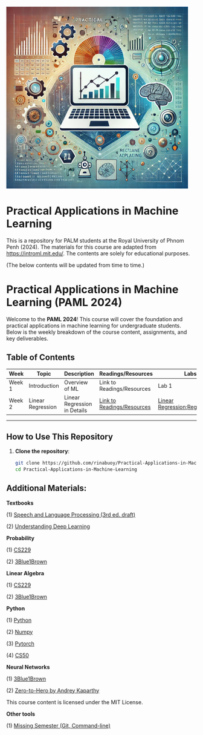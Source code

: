 ![Course Image](https://raw.githubusercontent.com/rinabuoy/Practical-Applications-in-Machine-Learning/main/Course%20Image.png)


# Practical Applications in Machine Learning
This is a repository for PALM students at the Royal University of Phnom Penh (2024). The materials for this course are adapted from https://introml.mit.edu/. The contents are solely for educational purposes. 

(The below contents will be updated from time to time.)


# Practical Applications in Machine Learning (PAML 2024)

Welcome to the **PAML 2024**! This course will cover the foundation and practical applications in machine learning for undergraduate students. Below is the weekly breakdown of the course content, assignments, and key deliverables.

## Table of Contents

| **Week** | **Topic** | **Description** | **Readings/Resources** | **Labs** | **Assignments** |
|----------|------------|-----------------|-----------------------|-----------------|-----------------|
| Week 1   | Introduction | Overview of ML | Link to Readings/Resources| Lab 1 | TBA |
| Week 2   | Linear Regression  | Linear Regression in Details | [Link to Readings/Resources](https://github.com/rinabuoy/Practical-Applications-in-Machine-Learning/blob/main/Reading%20Materials/Linear%20Regression.pdf)| [Linear Regression](https://github.com/rinabuoy/Practical-Applications-in-Machine-Learning/blob/main/Notebooks/Linear%20Regression.ipynb);[Regularization](https://github.com/rinabuoy/Practical-Applications-in-Machine-Learning/blob/main/Notebooks/Regularization%20and%20Cross-Validation.ipynb) | TBA |

---

## How to Use This Repository

1. **Clone the repository**:
   ```bash
   git clone https://github.com/rinabuoy/Practical-Applications-in-Machine-Learning.git
   cd Practical-Applications-in-Machine-Learning


## Additional Materials:

**Textbooks** 

(1) [Speech and Language Processing (3rd ed. draft)](https://web.stanford.edu/~jurafsky/slp3/)

(2) [Understanding Deep Learning](https://udlbook.github.io/udlbook/)

**Probability**

(1) [CS229](https://cs229.stanford.edu/lectures-spring2022/cs229-probability_review.pdf)

(2) [3Blue1Brown](https://www.youtube.com/watch?v=8idr1WZ1A7Q&list=PLZHQObOWTQDOjmo3Y6ADm0ScWAlEXf-fp)

**Linear Algebra** 

(1) [CS229](https://cs229.stanford.edu/notes2024summer/cs229-linear_algebra.pdf)

(2) [3Blue1Brown](https://www.youtube.com/watch?v=fNk_zzaMoSs&list=PLZHQObOWTQDPD3MizzM2xVFitgF8hE_ab)

**Python** 

(1) [Python](https://colab.research.google.com/github/cs231n/cs231n.github.io/blob/master/python-colab.ipynb)

(2) [Numpy](https://cs231n.github.io/python-numpy-tutorial/)

(3) [Pytorch](https://colab.research.google.com/drive/1FERNv6t8xpX9Nly_JdnePWEPllI7F3Fx?usp=sharing)

(4) [CS50](https://cs50.harvard.edu/python/2022/)

**Neural Networks**

(1) [3Blue1Brown](https://www.youtube.com/watch?v=aircAruvnKk&list=PLZHQObOWTQDNU6R1_67000Dx_ZCJB-3pi)

(2) [Zero-to-Hero by Andrey Kaparthy](https://www.youtube.com/playlist?list=PLAqhIrjkxbuWI23v9cThsA9GvCAUhRvKZ)

This course content is licensed under the MIT License.

**Other tools**

(1) [Missing Semester (Git, Command-line)](https://missing.csail.mit.edu/)




